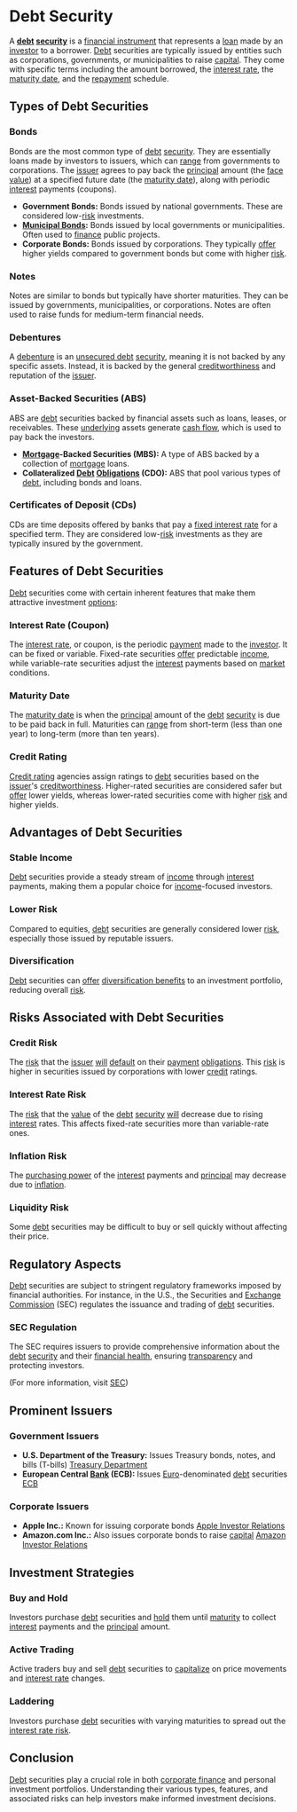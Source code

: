 # Debt Security

A **[debt](../d/debt.md) [security](../s/security.md)** is a [financial instrument](../f/financial_instrument.md) that represents a [loan](../l/loan.md) made by an [investor](../i/investor.md) to a borrower. [Debt](../d/debt.md) securities are typically issued by entities such as corporations, governments, or municipalities to raise [capital](../c/capital.md). They come with specific terms including the amount borrowed, the [interest rate](../i/interest_rate.md), the [maturity date](../m/maturity_date.md), and the [repayment](../r/repayment.md) schedule.

## Types of Debt Securities

### Bonds

Bonds are the most common type of [debt](../d/debt.md) [security](../s/security.md). They are essentially loans made by investors to issuers, which can [range](../r/range.md) from governments to corporations. The [issuer](../i/issuer.md) agrees to pay back the [principal](../p/principal.md) amount (the [face value](../f/face_value.md)) at a specified future date (the [maturity date](../m/maturity_date.md)), along with periodic [interest](../i/interest.md) payments (coupons).

- **Government Bonds:** Bonds issued by national governments. These are considered low-[risk](../r/risk.md) investments.
- **[Municipal Bonds](../m/municipal_bonds.md):** Bonds issued by local governments or municipalities. Often used to [finance](../f/finance.md) public projects.
- **Corporate Bonds:** Bonds issued by corporations. They typically [offer](../o/offer.md) higher yields compared to government bonds but come with higher [risk](../r/risk.md).

### Notes

Notes are similar to bonds but typically have shorter maturities. They can be issued by governments, municipalities, or corporations. Notes are often used to raise funds for medium-term financial needs.

### Debentures

A [debenture](../d/debenture.md) is an [unsecured debt](../u/unsecured_debt.md) [security](../s/security.md), meaning it is not backed by any specific assets. Instead, it is backed by the general [creditworthiness](../c/creditworthiness.md) and reputation of the [issuer](../i/issuer.md).

### Asset-Backed Securities (ABS)

ABS are [debt](../d/debt.md) securities backed by financial assets such as loans, leases, or receivables. These [underlying](../u/underlying.md) assets generate [cash flow](../c/cash_flow.md), which is used to pay back the investors.

- **[Mortgage](../m/mortgage.md)-Backed Securities (MBS):** A type of ABS backed by a collection of [mortgage](../m/mortgage.md) loans.
- **Collateralized [Debt](../d/debt.md) [Obligations](../o/obligation.md) (CDO):** ABS that pool various types of [debt](../d/debt.md), including bonds and loans.

### Certificates of Deposit (CDs)

CDs are time deposits offered by banks that pay a [fixed interest rate](../f/fixed_interest_rate.md) for a specified term. They are considered low-[risk](../r/risk.md) investments as they are typically insured by the government.

## Features of Debt Securities

[Debt](../d/debt.md) securities come with certain inherent features that make them attractive investment [options](../o/options.md):

### Interest Rate (Coupon)

The [interest rate](../i/interest_rate.md), or coupon, is the periodic [payment](../p/payment.md) made to the [investor](../i/investor.md). It can be fixed or variable. Fixed-rate securities [offer](../o/offer.md) predictable [income](../i/income.md), while variable-rate securities adjust the [interest](../i/interest.md) payments based on [market](../m/market.md) conditions.

### Maturity Date

The [maturity date](../m/maturity_date.md) is when the [principal](../p/principal.md) amount of the [debt](../d/debt.md) [security](../s/security.md) is due to be paid back in full. Maturities can [range](../r/range.md) from short-term (less than one year) to long-term (more than ten years).

### Credit Rating

[Credit rating](../c/credit_rating.md) agencies assign ratings to [debt](../d/debt.md) securities based on the [issuer](../i/issuer.md)'s [creditworthiness](../c/creditworthiness.md). Higher-rated securities are considered safer but [offer](../o/offer.md) lower yields, whereas lower-rated securities come with higher [risk](../r/risk.md) and higher yields.

## Advantages of Debt Securities

### Stable Income

[Debt](../d/debt.md) securities provide a steady stream of [income](../i/income.md) through [interest](../i/interest.md) payments, making them a popular choice for [income](../i/income.md)-focused investors.

### Lower Risk

Compared to equities, [debt](../d/debt.md) securities are generally considered lower [risk](../r/risk.md), especially those issued by reputable issuers.

### Diversification

[Debt](../d/debt.md) securities can [offer](../o/offer.md) [diversification benefits](../d/diversification_benefits.md) to an investment portfolio, reducing overall [risk](../r/risk.md).

## Risks Associated with Debt Securities

### Credit Risk

The [risk](../r/risk.md) that the [issuer](../i/issuer.md) [will](../w/will.md) [default](../d/default.md) on their [payment](../p/payment.md) [obligations](../o/obligation.md). This [risk](../r/risk.md) is higher in securities issued by corporations with lower [credit](../c/credit.md) ratings.

### Interest Rate Risk

The [risk](../r/risk.md) that the [value](../v/value.md) of the [debt](../d/debt.md) [security](../s/security.md) [will](../w/will.md) decrease due to rising [interest](../i/interest.md) rates. This affects fixed-rate securities more than variable-rate ones.

### Inflation Risk

The [purchasing power](../p/purchasing_power.md) of the [interest](../i/interest.md) payments and [principal](../p/principal.md) may decrease due to [inflation](../i/inflation.md).

### Liquidity Risk

Some [debt](../d/debt.md) securities may be difficult to buy or sell quickly without affecting their price.

## Regulatory Aspects

[Debt](../d/debt.md) securities are subject to stringent regulatory frameworks imposed by financial authorities. For instance, in the U.S., the Securities and [Exchange](../e/exchange.md) [Commission](../c/commission.md) (SEC) regulates the issuance and trading of [debt](../d/debt.md) securities.

### SEC Regulation

The SEC requires issuers to provide comprehensive information about the [debt](../d/debt.md) [security](../s/security.md) and their [financial health](../f/financial_health.md), ensuring [transparency](../t/transparency.md) and protecting investors.

(For more information, visit [SEC](https://www.sec.gov/))

## Prominent Issuers

### Government Issuers

- **U.S. Department of the Treasury:** Issues Treasury bonds, notes, and bills (T-bills) [Treasury Department](https://home.treasury.gov/)
- **European Central [Bank](../b/bank.md) (ECB):** Issues [Euro](../e/euro.md)-denominated [debt](../d/debt.md) securities [ECB](https://www.ecb.europa.eu/home/html/index.en.html)

### Corporate Issuers

- **Apple Inc.:** Known for issuing corporate bonds [Apple Investor Relations](https://investor.apple.com/)
- **Amazon.com Inc.:** Also issues corporate bonds to raise [capital](../c/capital.md) [Amazon Investor Relations](https://www.amazon.com/ir)

## Investment Strategies

### Buy and Hold

Investors purchase [debt](../d/debt.md) securities and [hold](../h/hold.md) them until [maturity](../m/maturity.md) to collect [interest](../i/interest.md) payments and the [principal](../p/principal.md) amount.

### Active Trading

Active traders buy and sell [debt](../d/debt.md) securities to [capitalize](../c/capitalize.md) on price movements and [interest rate](../i/interest_rate.md) changes.

### Laddering

Investors purchase [debt](../d/debt.md) securities with varying maturities to spread out the [interest rate risk](../i/interest_rate_risk.md).

## Conclusion

[Debt](../d/debt.md) securities play a crucial role in both [corporate finance](../c/corporate_finance.md) and personal investment portfolios. Understanding their various types, features, and associated risks can help investors make informed investment decisions.